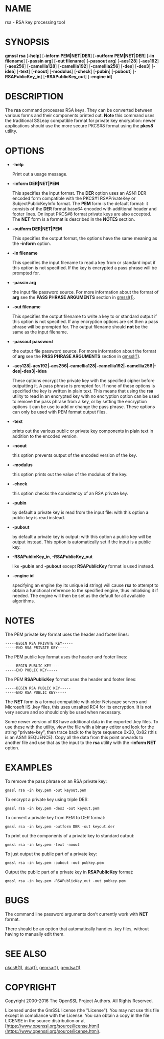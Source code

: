 # NAME

rsa - RSA key processing tool

# SYNOPSIS

**gmssl** **rsa**
\[**-help**\]
\[**-inform PEM|NET|DER**\]
\[**-outform PEM|NET|DER**\]
\[**-in filename**\]
\[**-passin arg**\]
\[**-out filename**\]
\[**-passout arg**\]
\[**-aes128**\]
\[**-aes192**\]
\[**-aes256**\]
\[**-camellia128**\]
\[**-camellia192**\]
\[**-camellia256**\]
\[**-des**\]
\[**-des3**\]
\[**-idea**\]
\[**-text**\]
\[**-noout**\]
\[**-modulus**\]
\[**-check**\]
\[**-pubin**\]
\[**-pubout**\]
\[**-RSAPublicKey\_in**\]
\[**-RSAPublicKey\_out**\]
\[**-engine id**\]

# DESCRIPTION

The **rsa** command processes RSA keys. They can be converted between various
forms and their components printed out. **Note** this command uses the
traditional SSLeay compatible format for private key encryption: newer
applications should use the more secure PKCS#8 format using the **pkcs8**
utility.

# OPTIONS

- **-help**

    Print out a usage message.

- **-inform DER|NET|PEM**

    This specifies the input format. The **DER** option uses an ASN1 DER encoded
    form compatible with the PKCS#1 RSAPrivateKey or SubjectPublicKeyInfo format.
    The **PEM** form is the default format: it consists of the **DER** format base64
    encoded with additional header and footer lines. On input PKCS#8 format private
    keys are also accepted. The **NET** form is a format is described in the **NOTES**
    section.

- **-outform DER|NET|PEM**

    This specifies the output format, the options have the same meaning as the
    **-inform** option.

- **-in filename**

    This specifies the input filename to read a key from or standard input if this
    option is not specified. If the key is encrypted a pass phrase will be
    prompted for.

- **-passin arg**

    the input file password source. For more information about the format of **arg**
    see the **PASS PHRASE ARGUMENTS** section in [gmssl(1)](http://man.he.net/man1/gmssl).

- **-out filename**

    This specifies the output filename to write a key to or standard output if this
    option is not specified. If any encryption options are set then a pass phrase
    will be prompted for. The output filename should **not** be the same as the input
    filename.

- **-passout password**

    the output file password source. For more information about the format of **arg**
    see the **PASS PHRASE ARGUMENTS** section in [gmssl(1)](http://man.he.net/man1/gmssl).

- **-aes128|-aes192|-aes256|-camellia128|-camellia192|-camellia256|-des|-des3|-idea**

    These options encrypt the private key with the specified
    cipher before outputting it. A pass phrase is prompted for.
    If none of these options is specified the key is written in plain text. This
    means that using the **rsa** utility to read in an encrypted key with no
    encryption option can be used to remove the pass phrase from a key, or by
    setting the encryption options it can be use to add or change the pass phrase.
    These options can only be used with PEM format output files.

- **-text**

    prints out the various public or private key components in
    plain text in addition to the encoded version.

- **-noout**

    this option prevents output of the encoded version of the key.

- **-modulus**

    this option prints out the value of the modulus of the key.

- **-check**

    this option checks the consistency of an RSA private key.

- **-pubin**

    by default a private key is read from the input file: with this
    option a public key is read instead.

- **-pubout**

    by default a private key is output: with this option a public
    key will be output instead. This option is automatically set if
    the input is a public key.

- **-RSAPublicKey\_in**, **-RSAPublicKey\_out**

    like **-pubin** and **-pubout** except **RSAPublicKey** format is used instead.

- **-engine id**

    specifying an engine (by its unique **id** string) will cause **rsa**
    to attempt to obtain a functional reference to the specified engine,
    thus initialising it if needed. The engine will then be set as the default
    for all available algorithms.

# NOTES

The PEM private key format uses the header and footer lines:

    -----BEGIN RSA PRIVATE KEY-----
    -----END RSA PRIVATE KEY-----

The PEM public key format uses the header and footer lines:

    -----BEGIN PUBLIC KEY-----
    -----END PUBLIC KEY-----

The PEM **RSAPublicKey** format uses the header and footer lines:

    -----BEGIN RSA PUBLIC KEY-----
    -----END RSA PUBLIC KEY-----

The **NET** form is a format compatible with older Netscape servers
and Microsoft IIS .key files, this uses unsalted RC4 for its encryption.
It is not very secure and so should only be used when necessary.

Some newer version of IIS have additional data in the exported .key
files. To use these with the utility, view the file with a binary editor
and look for the string "private-key", then trace back to the byte
sequence 0x30, 0x82 (this is an ASN1 SEQUENCE). Copy all the data
from this point onwards to another file and use that as the input
to the **rsa** utility with the **-inform NET** option.

# EXAMPLES

To remove the pass phrase on an RSA private key:

    gmssl rsa -in key.pem -out keyout.pem

To encrypt a private key using triple DES:

    gmssl rsa -in key.pem -des3 -out keyout.pem

To convert a private key from PEM to DER format:

    gmssl rsa -in key.pem -outform DER -out keyout.der

To print out the components of a private key to standard output:

    gmssl rsa -in key.pem -text -noout

To just output the public part of a private key:

    gmssl rsa -in key.pem -pubout -out pubkey.pem

Output the public part of a private key in **RSAPublicKey** format:

    gmssl rsa -in key.pem -RSAPublicKey_out -out pubkey.pem

# BUGS

The command line password arguments don't currently work with
**NET** format.

There should be an option that automatically handles .key files,
without having to manually edit them.

# SEE ALSO

[pkcs8(1)](http://man.he.net/man1/pkcs8), [dsa(1)](http://man.he.net/man1/dsa), [genrsa(1)](http://man.he.net/man1/genrsa),
[gendsa(1)](http://man.he.net/man1/gendsa)

# COPYRIGHT

Copyright 2000-2016 The OpenSSL Project Authors. All Rights Reserved.

Licensed under the GmSSL license (the "License").  You may not use
this file except in compliance with the License.  You can obtain a copy
in the file LICENSE in the source distribution or at
[https://www.openssl.org/source/license.html](https://www.openssl.org/source/license.html).
